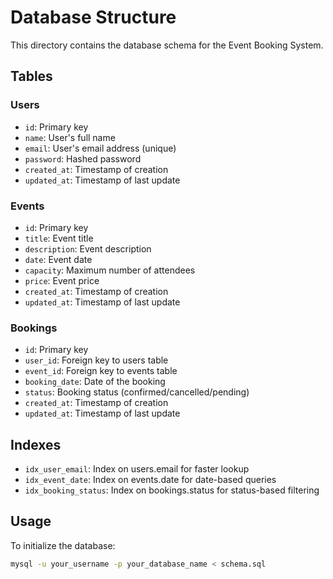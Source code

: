 # Database Structure

This directory contains the database schema for the Event Booking System.

## Tables

### Users
- `id`: Primary key
- `name`: User's full name
- `email`: User's email address (unique)
- `password`: Hashed password
- `created_at`: Timestamp of creation
- `updated_at`: Timestamp of last update

### Events
- `id`: Primary key
- `title`: Event title
- `description`: Event description
- `date`: Event date
- `capacity`: Maximum number of attendees
- `price`: Event price
- `created_at`: Timestamp of creation
- `updated_at`: Timestamp of last update

### Bookings
- `id`: Primary key
- `user_id`: Foreign key to users table
- `event_id`: Foreign key to events table
- `booking_date`: Date of the booking
- `status`: Booking status (confirmed/cancelled/pending)
- `created_at`: Timestamp of creation
- `updated_at`: Timestamp of last update

## Indexes
- `idx_user_email`: Index on users.email for faster lookup
- `idx_event_date`: Index on events.date for date-based queries
- `idx_booking_status`: Index on bookings.status for status-based filtering

## Usage

To initialize the database:

```bash
mysql -u your_username -p your_database_name < schema.sql
```
